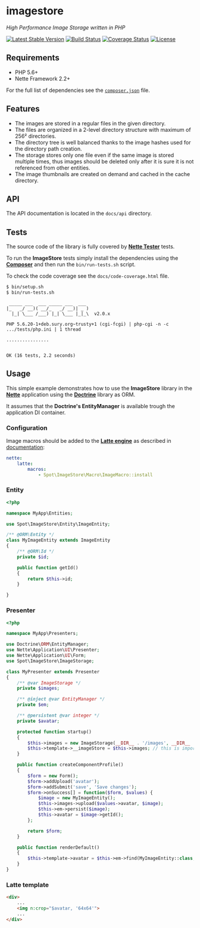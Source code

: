 # imagestore

*High Performance Image Storage written in PHP*

[![Latest Stable Version](https://poser.pugx.org/rostenkowski/imagestore/v/stable)](https://github.com/rostenkowski/imagestore/releases)
[![Build Status](https://travis-ci.org/rostenkowski/imagestore.svg?branch=master)](https://travis-ci.org/rostenkowski/imagestore)
[![Coverage Status](https://coveralls.io/repos/github/rostenkowski/imagestore/badge.svg?branch=master)](https://coveralls.io/github/rostenkowski/imagestore?branch=master)
[![License](https://img.shields.io/badge/license-New%20BSD-blue.svg)](https://github.com/rostenkowski/imagestore/blob/master/LICENSE)

## Requirements

- PHP 5.6+
- Nette Framework 2.2+

For the full list of dependencies see the [`composer.json`](composer.json) file.

## Features
- The images are stored in a regular files in the given directory.
- The files are organized in a 2-level directory structure with maximum of 256² directories.
- The directory tree is well balanced thanks to the image hashes used for the directory path creation.
- The storage stores only one file even if the same image is stored multiple times, thus images should be
 deleted only after it is sure it is not referenced from other entities.
- The image thumbnails are created on demand and cached in the cache directory.

## API

The API documentation is located in the `docs/api` directory.

## Tests

The source code of the library is fully covered by [**Nette Tester**](https://tester.nette.org/) tests.

To run the **ImageStore** tests simply install the dependencies
using the [**Composer**](https://getcomposer.org/doc/00-intro.md#globally) and then run the `bin/run-tests.sh` script.

To check the code coverage see the `docs/code-coverage.html` file.

```bash
$ bin/setup.sh
$ bin/run-tests.sh
```

```
 _____ ___  ___ _____ ___  ___
|_   _/ __)( __/_   _/ __)| _ )
  |_| \___ /___) |_| \___ |_|_\  v2.0.x

PHP 5.6.20-1+deb.sury.org~trusty+1 (cgi-fcgi) | php-cgi -n -c .../tests/php.ini | 1 thread

................


OK (16 tests, 2.2 seconds)

```

## Usage

This simple example demonstrates how to use the **ImageStore** library in the [**Nette**](https://doc.nette.org/cs/2.3/quickstart) application
using the [**Doctrine**](http://docs.doctrine-project.org/projects/doctrine-orm/en/latest/tutorials/getting-started.html) library as ORM.

It assumes that the **Doctrine's EntityManager** is available trough the application DI container.

### Configuration

Image macros should be added to the [**Latte engine**](https://latte.nette.org/) as described
in [documentation](https://doc.nette.org/en/2.2/configuring#toc-latte):

```yaml
nette:
    latte:
        macros:
            - Spot\ImageStore\Macro\ImageMacro::install
```


### Entity

```php
<?php

namespace MyApp\Entities;

use Spot\ImageStore\Entity\ImageEntity;

/** @ORM\Entity */
class MyImageEntity extends ImageEntity
{
	/** @ORM\Id */
	private $id;

	public function getId()
	{
		return $this->id;
	}

}
```

### Presenter

```php
<?php

namespace MyApp\Presenters;

use Doctrine\ORM\EntityManager;
use Nette\Application\UI\Presenter;
use Nette\Application\UI\Form;
use Spot\ImageStore\ImageStorage;

class MyPresenter extends Presenter
{
	/** @var ImageStorage */
	private $images;

	/** @inject @var EntityManager */
    private $em;

    /** @persistent @var integer */
    private $avatar;

	protected function startup()
	{
		$this->images = new ImageStorage(__DIR__ . '/images', __DIR__ . '/cache');
		$this->template->__imageStore = $this->images; // this is important for the image macros
	}

	public function createComponentProfile()
	{
		$form = new Form();
		$form->addUpload('avatar');
		$form->addSubmit('save', 'Save changes');
		$form->onSuccess[] = function($form, $values) {
			$image = new MyImageEntity();
			$this->images->upload($values->avatar, $image);
			$this->em->persist($image);
			$this->avatar = $image->getId();
		};

		return $form;
	}

	public function renderDefault()
	{
		$this->template->avatar = $this->em->find(MyImageEntity::class, $this->avatar);
	}
}
```

### Latte template

```html
<div>
	...
	<img n:crop="$avatar, '64x64'">
	...
</div>
```
